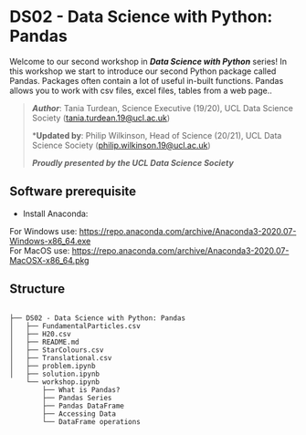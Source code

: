 # DS02 - Data Science with Python: Pandas

Welcome to our second workshop in ***Data Science with Python*** series!
In this workshop we start to introduce our second Python package called Pandas. Packages often contain a lot of useful in-built functions. Pandas allows you to work with csv files, excel files, tables from a web page..

>***Author***: Tania Turdean, Science Executive (19/20), UCL Data Science Society (tania.turdean.19@ucl.ac.uk)<br/>
>
> ***Updated by**: Philip Wilkinson, Head of Science (20/21), UCL Data Science Society (philip.wilkinson.19@ucl.ac.uk)
>
>***Proudly presented by the UCL Data Science Society***

## Software prerequisite
- Install Anaconda:

For Windows use: https://repo.anaconda.com/archive/Anaconda3-2020.07-Windows-x86_64.exe <br/>
For MacOS use: https://repo.anaconda.com/archive/Anaconda3-2020.07-MacOSX-x86_64.pkg


## Structure

```shell

├── DS02 - Data Science with Python: Pandas
│   ├── FundamentalParticles.csv
│   ├── H20.csv
│   ├── README.md
│   ├── StarColours.csv
│   ├── Translational.csv
│   ├── problem.ipynb
│   ├── solution.ipynb
    └── workshop.ipynb
        ├── What is Pandas?
        ├── Pandas Series
        ├── Pandas DataFrame
        ├── Accessing Data
        └── DataFrame operations


```
